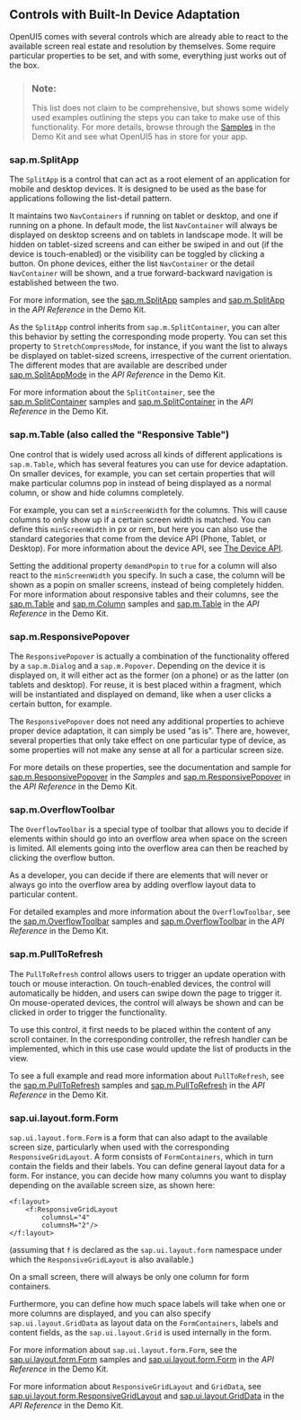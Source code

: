 <!-- loio328a340e3ab14029afbeb8901376030a -->

## Controls with Built-In Device Adaptation

OpenUI5 comes with several controls which are already able to react to the available screen real estate and resolution by themselves. Some require particular properties to be set, and with some, everything just works out of the box.

> ### Note:  
> This list does not claim to be comprehensive, but shows some widely used examples outlining the steps you can take to make use of this functionality. For more details, browse through the [Samples](https://ui5.sap.com/#/controls) in the Demo Kit and see what OpenUI5 has in store for your app.



### sap.m.SplitApp

The `SplitApp` is a control that can act as a root element of an application for mobile and desktop devices. It is designed to be used as the base for applications following the list-detail pattern.

It maintains two `NavContainers` if running on tablet or desktop, and one if running on a phone. In default mode, the list `NavContainer` will always be displayed on desktop screens and on tablets in landscape mode. It will be hidden on tablet-sized screens and can either be swiped in and out \(if the device is touch-enabled\) or the visibility can be toggled by clicking a button. On phone devices, either the list `NavContainer` or the detail `NavContainer` will be shown, and a true forward-backward navigation is established between the two.

For more information, see the [sap.m.SplitApp](https://ui5.sap.com/#/entity/sap.m.SplitApp) samples and [sap.m.SplitApp](https://ui5.sap.com/#/api/sap.m.SplitApp) in the *API Reference* in the Demo Kit.

As the `SplitApp` control inherits from `sap.m.SplitContainer`, you can alter this behavior by setting the corresponding mode property. You can set this property to `StretchCompressMode`, for instance, if you want the list to always be displayed on tablet-sized screens, irrespective of the current orientation. The different modes that are available are described under [sap.m.SplitAppMode](https://ui5.sap.com/#/api/sap.m.SplitAppMode) in the *API Reference* in the Demo Kit.

For more information about the `SplitContainer`, see the [sap.m.SplitContainer](https://ui5.sap.com/#/entity/sap.m.SplitContainer) samples and [sap.m.SplitContainer](https://ui5.sap.com/#/api/sap.m.SplitContainer) in the *API Reference* in the Demo Kit.



### sap.m.Table \(also called the "Responsive Table"\)

One control that is widely used across all kinds of different applications is `sap.m.Table`, which has several features you can use for device adaptation. On smaller devices, for example, you can set certain properties that will make particular columns pop in instead of being displayed as a normal column, or show and hide columns completely.

For example, you can set a `minScreenWidth` for the columns. This will cause columns to only show up if a certain screen width is matched. You can define this `minScreenWidth` in px or rem, but here you can also use the standard categories that come from the device API \(Phone, Tablet, or Desktop\). For more information about the device API, see [The Device API](the-device-api-69a8e46.md).

Setting the additional property `demandPopin` to `true` for a column will also react to the `minScreenWidth` you specify. In such a case, the column will be shown as a popin on smaller screens, instead of being completely hidden. For more information about responsive tables and their columns, see the [sap.m.Table](https://ui5.sap.com/#/entity/sap.m.Table) and [sap.m.Column](https://ui5.sap.com/#/entity/sap.m.Column) samples and [sap.m.Table](https://ui5.sap.com/#/api/sap.m.Table) in the *API Reference* in the Demo Kit.



### sap.m.ResponsivePopover

The `ResponsivePopover` is actually a combination of the functionality offered by a `sap.m.Dialog` and a `sap.m.Popover`. Depending on the device it is displayed on, it will either act as the former \(on a phone\) or as the latter \(on tablets and desktop\). For reuse, it is best placed within a fragment, which will be instantiated and displayed on demand, like when a user clicks a certain button, for example.

The `ResponsivePopover` does not need any additional properties to achieve proper device adaptation, it can simply be used "as is". There are, however, several properties that only take effect on one particular type of device, as some properties will not make any sense at all for a particular screen size.

For more details on these properties, see the documentation and sample for [sap.m.ResponsivePopover](https://ui5.sap.com/#/entity/sap.m.ResponsivePopover) in the *Samples* and [sap.m.ResponsivePopover](https://ui5.sap.com/#/api/sap.m.ResponsivePopover) in the *API Reference* in the Demo Kit.



### sap.m.OverflowToolbar

The `OverflowToolbar` is a special type of toolbar that allows you to decide if elements within should go into an overflow area when space on the screen is limited. All elements going into the overflow area can then be reached by clicking the overflow button.

As a developer, you can decide if there are elements that will never or always go into the overflow area by adding overflow layout data to particular content.

For detailed examples and more information about the `OverflowToolbar`, see the [sap.m.OverflowToolbar](https://ui5.sap.com/#/entity/sap.m.OverflowToolbar) samples and [sap.m.OverflowToolbar](https://ui5.sap.com/#/api/sap.m.OverflowToolbar) in the *API Reference* in the Demo Kit.



### sap.m.PullToRefresh

The `PullToRefresh` control allows users to trigger an update operation with touch or mouse interaction. On touch-enabled devices, the control will automatically be hidden, and users can swipe down the page to trigger it. On mouse-operated devices, the control will always be shown and can be clicked in order to trigger the functionality.

To use this control, it first needs to be placed within the content of any scroll container. In the corresponding controller, the refresh handler can be implemented, which in this use case would update the list of products in the view.

To see a full example and read more information about `PullToRefresh`, see the [sap.m.PullToRefresh](https://ui5.sap.com/#/entity/sap.m.PullToRefresh) samples and [sap.m.PullToRefresh](https://ui5.sap.com/#/api/sap.m.PullToRefresh) in the *API Reference* in the Demo Kit.



### sap.ui.layout.form.Form

`sap.ui.layout.form.Form` is a form that can also adapt to the available screen size, particularly when used with the corresponding `ResponsiveGridLayout`. A form consists of `FormContainers`, which in turn contain the fields and their labels. You can define general layout data for a form. For instance, you can decide how many columns you want to display depending on the available screen size, as shown here:

```
<f:layout>
	<f:ResponsiveGridLayout
		columnsL="4"
		columnsM="2"/>
</f:layout>
```

\(assuming that `f` is declared as the `sap.ui.layout.form` namespace under which the `ResponsiveGridLayout` is also available.\)

On a small screen, there will always be only one column for form containers.

Furthermore, you can define how much space labels will take when one or more columns are displayed, and you can also specify `sap.ui.layout.GridData` as layout data on the `FormContainers`, labels and content fields, as the `sap.ui.layout.Grid` is used internally in the form.

For more information about `sap.ui.layout.form.Form`, see the [sap.ui.layout.form.Form](https://ui5.sap.com/#/entity/sap.ui.layout.form.Form) samples and [sap.ui.layout.form.Form](https://ui5.sap.com/#/api/sap.ui.layout.form.Form) in the *API Reference* in the Demo Kit.

For more information about `ResponsiveGridLayout` and `GridData`, see [sap.ui.layout.form.ResponsiveGridLayout](https://ui5.sap.com/#/api/sap.ui.layout.form.ResponsiveGridLayout) and [sap.ui.layout.GridData](https://ui5.sap.com/#/api/sap.ui.layout.GridData) in the *API Reference* in the Demo Kit.


